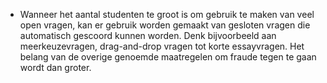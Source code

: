 * Wanneer het aantal studenten te groot is om gebruik te maken van veel open vragen, kan er gebruik worden gemaakt van gesloten vragen die automatisch gescoord kunnen worden. Denk bijvoorbeeld aan meerkeuzevragen, drag-and-drop vragen tot korte essayvragen. Het belang van de overige genoemde maatregelen om fraude tegen te gaan wordt dan groter.